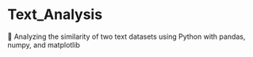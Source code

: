 # Text_Analysis
💬 Analyzing the similarity of two text datasets using Python with pandas, numpy, and matplotlib
